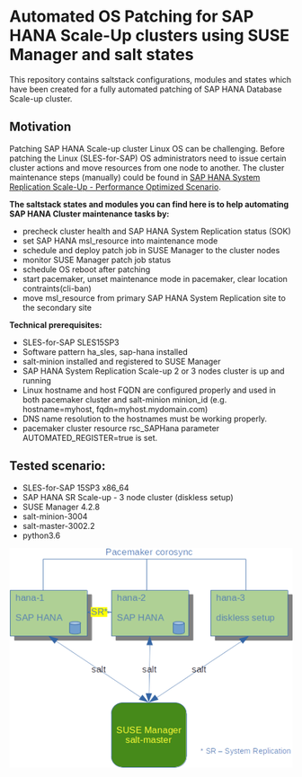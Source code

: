 # Automated OS Patching for SAP HANA Scale-Up clusters using SUSE Manager and salt states
This repository contains saltstack configurations, modules and states which have been created for a fully automated patching of SAP HANA Database Scale-up cluster.

## __Motivation__
Patching SAP HANA Scale-up cluster Linux OS can be challenging. Before patching the Linux (SLES-for-SAP) OS administrators need to issue certain cluster actions and move resources from one node to another. The cluster maintenance steps (manually) could be found in [SAP HANA System Replication Scale-Up - Performance Optimized Scenario](https://documentation.suse.com/sbp/all/single-html/SLES4SAP-hana-sr-guide-PerfOpt-15/#id-maintenance). 

__The saltstack states and modules you can find here is to help automating SAP HANA Cluster maintenance tasks by:__
* precheck cluster health and SAP HANA System Replication status (SOK)
* set SAP HANA msl_resource into maintenance mode
* schedule and deploy patch job in SUSE Manager to the cluster nodes 
* monitor SUSE Manager patch job status
* schedule OS reboot after patching
* start pacemaker, unset maintenance mode in pacemaker, clear location contraints(cli-ban)
* move msl_resource from primary SAP HANA System Replication site to the secondary site 

__Technical prerequisites:__
* SLES-for-SAP SLES15SP3
* Software pattern ha_sles, sap-hana installed
* salt-minion installed and registered to SUSE Manager 
* SAP HANA System Replication Scale-up 2 or 3 nodes cluster is up and running
* Linux hostname and host FQDN are configured properly and used in both pacemaker cluster and salt-minion minion_id (e.g. hostname=myhost, fqdn=myhost.mydomain.com)
* DNS name resolution to the hostnames must be working properly.
* pacemaker cluster resource rsc_SAPHana parameter AUTOMATED_REGISTER=true is set.

## __Tested scenario:__
- SLES-for-SAP 15SP3 x86_64
- SAP HANA SR Scale-up - 3 node cluster (diskless setup)
- SUSE Manager 4.2.8
- salt-minion-3004
- salt-master-3002.2
- python3.6

![Architecture](./saphana-patching-architecture)

